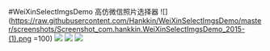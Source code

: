 #WeiXinSelectImgsDemo
高仿微信照片选择器
![](https://raw.githubusercontent.com/Hankkin/WeiXinSelectImgsDemo/master/screenshots/Screenshot_com.hankkin.WeiXinSelectImgsDemo_2015-(1).png =100)
![](https://raw.githubusercontent.com/Hankkin/WeiXinSelectImgsDemo/master/screenshots/Screenshot_com.hankkin.WeiXinSelectImgsDemo_2015-(2).png)
![](https://raw.githubusercontent.com/Hankkin/WeiXinSelectImgsDemo/master/screenshots/Screenshot_com.hankkin.WeiXinSelectImgsDemo_2015-(0).png)
![](https://raw.githubusercontent.com/Hankkin/WeiXinSelectImgsDemo/master/screenshots/Screenshot_com.hankkin.WeiXinSelectImgsDemo_2015-.png)
